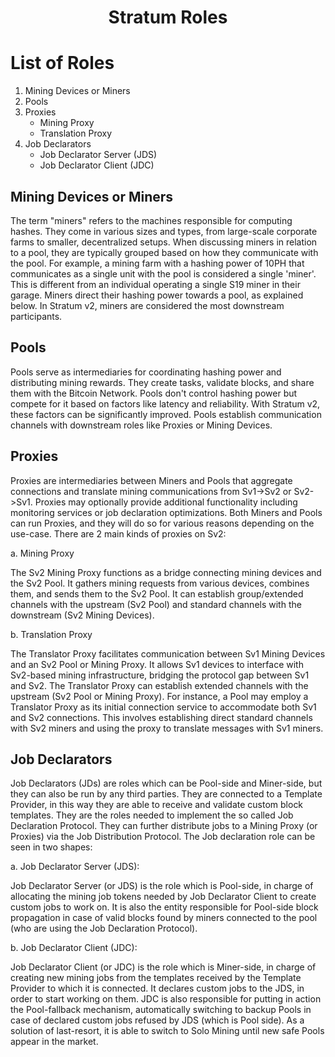 <h1 align="center">
  Stratum Roles
</h1>

# List of Roles

1. Mining Devices or Miners
2. Pools
3. Proxies
    - Mining Proxy
    - Translation Proxy
4. Job Declarators
    - Job Declarator Server (JDS)
    - Job Declarator Client (JDC)

## Mining Devices or Miners

The term "miners" refers to the machines responsible for computing hashes. They come in various sizes and types, from large-scale corporate farms to smaller, decentralized setups. When discussing miners in relation to a pool, they are typically grouped based on how they communicate with the pool. For example, a mining farm with a hashing power of 10PH that communicates as a single unit with the pool is considered a single 'miner'. This is different from an individual operating a single S19 miner in their garage. Miners direct their hashing power towards a pool, as explained below. In Stratum v2, miners are considered the most downstream participants.

## Pools

Pools serve as intermediaries for coordinating hashing power and distributing mining rewards. They create tasks, validate blocks, and share them with the Bitcoin Network. Pools don't control hashing power but compete for it based on factors like latency and reliability. With Stratum v2, these factors can be significantly improved. Pools establish communication channels with downstream roles like Proxies or Mining Devices.

## Proxies

Proxies are intermediaries between Miners and Pools that aggregate connections and translate mining communications from Sv1->Sv2 or Sv2->Sv1. Proxies may optionally provide additional functionality including monitoring services or job declaration optimizations. Both Miners and Pools can run Proxies, and they will do so for various reasons depending on the use-case. There are 2 main kinds of proxies on Sv2:

a. Mining Proxy

The Sv2 Mining Proxy functions as a bridge connecting mining devices and the Sv2 Pool. It gathers mining requests from various devices, combines them, and sends them to the Sv2 Pool. It can establish group/extended channels with the upstream (Sv2 Pool) and standard channels with the downstream (Sv2 Mining Devices).

b. Translation Proxy

The Translator Proxy facilitates communication between Sv1 Mining Devices and an Sv2 Pool or Mining Proxy. It allows Sv1 devices to interface with Sv2-based mining infrastructure, bridging the protocol gap between Sv1 and Sv2. The Translator Proxy can establish extended channels with the upstream (Sv2 Pool or Mining Proxy). For instance, a Pool may employ a Translator Proxy as its initial connection service to accommodate both Sv1 and Sv2 connections. This involves establishing direct standard channels with Sv2 miners and using the proxy to translate messages with Sv1 miners.

## Job Declarators

Job Declarators (JDs) are roles which can be Pool-side and Miner-side, but they can also be run by any third parties. They are connected to a Template Provider, in this way they are able to receive and validate custom block templates. They are the roles needed to implement the so called Job Declaration Protocol. They can further distribute jobs to a Mining Proxy (or Proxies) via the Job Distribution Protocol. The Job declaration role can be seen in two shapes:

a. Job Declarator Server (JDS):

Job Declarator Server (or JDS) is the role which is Pool-side, in charge of allocating the mining job tokens needed by Job Declarator Client to create custom jobs to work on. It is also the entity responsible for Pool-side block propagation in case of valid blocks found by miners connected to the pool (who are using the Job Declaration Protocol).

b. Job Declarator Client (JDC):

Job Declarator Client (or JDC) is the role which is Miner-side, in charge of creating new mining jobs from the templates received by the Template Provider to which it is connected. It declares custom jobs to the JDS, in order to start working on them. JDC is also responsible for putting in action the Pool-fallback mechanism, automatically switching to backup Pools in case of declared custom jobs refused by JDS (which is Pool side). As a solution of last-resort, it is able to switch to Solo Mining until new safe Pools appear in the market.
